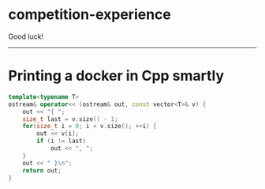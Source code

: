 # competition-experience

Good luck!

---
# Printing a docker in Cpp smartly
```cpp
template<typename T>
ostream& operator<< (ostream& out, const vector<T>& v) {
    out << "{ ";
    size_t last = v.size() - 1;
    for(size_t i = 0; i < v.size(); ++i) {
        out << v[i];
        if (i != last) 
            out << ", ";
    }
    out << " }\n";
    return out;
}
```
